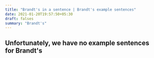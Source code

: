 ```yaml
---
title: "Brandt's in a sentence | Brandt's example sentences"
date: 2021-01-20T19:57:50+05:30
draft: falses
summary: "Brandt's"
---
```

## Unfortunately, we have no example sentences for Brandt's                 
